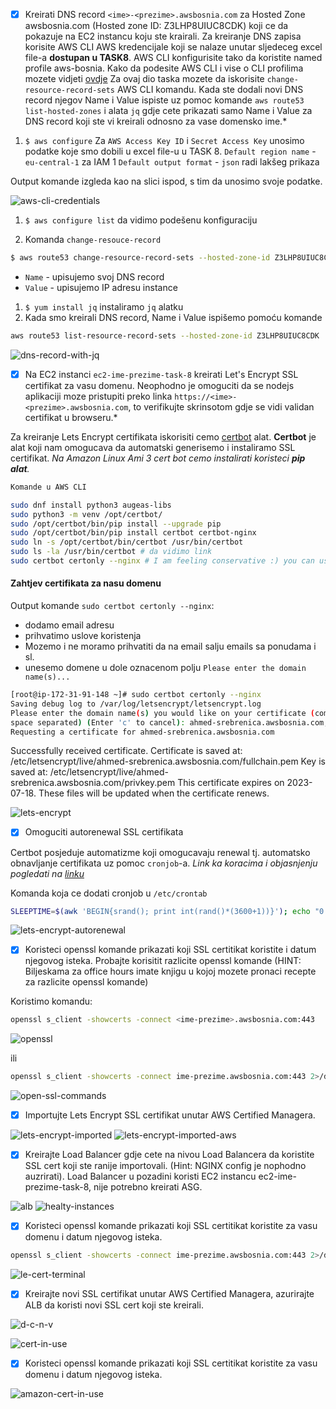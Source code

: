 

- [x] Kreirati DNS record `<ime>-<prezime>.awsbosnia.com` za Hosted Zone awsbosnia.com (Hosted zone ID: Z3LHP8UIUC8CDK) koji ce da pokazuje na EC2 instancu koju ste krairali. Za kreiranje DNS zapisa korisite AWS CLI AWS kredencijale koji se nalaze unutar sljedeceg excel file-a **dostupan u TASK8**. AWS CLI konfigurisite tako da koristite named profile aws-bosnia. Kako da podesite AWS CLI i vise o CLI profilima mozete vidjeti [ovdje](https://docs.aws.amazon.com/cli/latest/reference/route53/change-resource-record-sets.html#)
Za ovaj dio taska mozete da iskorisite `change-resource-record-sets` AWS CLI komandu. Kada ste dodali novi DNS record njegov Name i Value ispiste uz pomoc komande `aws route53 list-hosted-zones` i alata `jq` gdje cete prikazati samo Name i Value za DNS record koji ste vi kreirali odnosno za vase domensko ime.*

1. `$ aws configure`
Za `AWS Access Key ID` i `Secret Access Key` unosimo podatke koje smo dobili u excel file-u u TASK 8.
`Default region name` - `eu-central-1` za IAM 1
`Default output format` - `json` radi lakšeg prikaza

Output komande izgleda kao na slici ispod, s tim da unosimo svoje podatke.

![aws-cli-credentials](screenshots/aws-cli-credentials.png)

1. `$ aws configure list` da vidimo podešenu konfiguraciju

2. Komanda `change-resouce-record`
```bash 
$ aws route53 change-resource-record-sets --hosted-zone-id Z3LHP8UIUC8CDK --change-batch '{"Changes":[{"Action":"CREATE","ResourceRecordSet":{"Name":"ahmed-srebrenica.awsbosnia.com.","Type":"A","TTL":300,"ResourceRecords":[{"Value":"3.70.161.138"}]}}]}'
```
* `Name` - upisujemo svoj DNS record
* `Value` - upisujemo IP adresu instance 

1. `$ yum install jq` instaliramo `jq` alatku
2. Kada smo kreirali DNS record, Name i Value ispišemo pomoću komande
```bash
aws route53 list-resource-record-sets --hosted-zone-id Z3LHP8UIUC8CDK | jq '.ResourceRecordSets[] | select(.Name == "ahmed-srebrenica.awsbosnia.com.") | {Name, Value}'
```
![dns-record-with-jq](screenshots/dns-record-with-jq.png)


- [x] Na EC2 instanci `ec2-ime-prezime-task-8` kreirati Let's Encrypt SSL certifikat za vasu domenu. Neophodno je omoguciti da se nodejs aplikaciji moze pristupiti preko linka `https://<ime>-<prezime>.awsbosnia.com`, to verifikujte skrinsotom gdje se vidi validan certifikat u browseru.*

Za kreiranje Lets Encrypt certifikata iskorisiti cemo [certbot](https://certbot.eff.org/) alat. **Certbot** je alat koji nam omogucava da automatski generisemo i instaliramo SSL certifikat.
*Na Amazon Linux Ami 3 cert bot cemo instalirati koristeci **pip alat**.*

```bash
Komande u AWS CLI

sudo dnf install python3 augeas-libs
sudo python3 -m venv /opt/certbot/
sudo /opt/certbot/bin/pip install --upgrade pip
sudo /opt/certbot/bin/pip install certbot certbot-nginx
sudo ln -s /opt/certbot/bin/certbot /usr/bin/certbot
sudo ls -la /usr/bin/certbot # da vidimo link 
sudo certbot certonly --nginx # I am feeling conservative :) you can use sudo certbot --nginx instead to automatize the process
```
#### Zahtjev certifikata za nasu domenu
Output komande `sudo certbot certonly --nginx`:

* dodamo email adresu
* prihvatimo uslove koristenja
* Mozemo i ne moramo prihvatiti da na email salju emails sa ponudama i sl.
* unesemo domene u dole oznacenom polju  `Please enter the domain name(s)...`

```bash
[root@ip-172-31-91-148 ~]# sudo certbot certonly --nginx
Saving debug log to /var/log/letsencrypt/letsencrypt.log
Please enter the domain name(s) you would like on your certificate (comma and/or
space separated) (Enter 'c' to cancel): ahmed-srebrenica.awsbosnia.com, 
Requesting a certificate for ahmed-srebrenica.awsbosnia.com 

```


Successfully received certificate.
Certificate is saved at: /etc/letsencrypt/live/ahmed-srebrenica.awsbosnia.com/fullchain.pem
Key is saved at:         /etc/letsencrypt/live/ahmed-srebrenica.awsbosnia.com/privkey.pem
This certificate expires on 2023-07-18.
These files will be updated when the certificate renews.

![lets-encrypt](screenshots/lets-encrypt-in-the-browser.png)

- [x] Omoguciti autorenewal SSL certifikata

Certbot posjeduje automatizme koji omogucavaju renewal tj. automatsko obnavljanje certifikata uz pomoc `cronjob`-a.
*Link ka koracima i objasnjenju pogledati na [linku](https://eff-certbot.readthedocs.io/en/stable/using.html#setting-up-automated-renewal)*

Komanda koja ce dodati cronjob u `/etc/crontab`
```bash
SLEEPTIME=$(awk 'BEGIN{srand(); print int(rand()*(3600+1))}'); echo "0 0,12 * * * root sleep $SLEEPTIME && certbot renew -q" | sudo tee -a /etc/crontab > /dev/null
```
![lets-encrypt-autorenewal](screenshots/lets-encrypt-autorenewal.png)

- [x] Koristeci openssl komande prikazati koji SSL certitikat koristite i datum njegovog isteka. Probajte korisitit razlicite openssl komande (HINT: Biljeskama za office hours imate knjigu u kojoj mozete pronaci recepte za razlicite openssl komande)

Koristimo komandu:

```bash
openssl s_client -showcerts -connect <ime-prezime>.awsbosnia.com:443
```
![openssl](files/openssl_command1.png)

ili 
```bash
openssl s_client -showcerts -connect ime-prezime.awsbosnia.com:443 2>/dev/null | openssl x509 -noout -dates
```
![open-ssl-commands](screenshots/open-ssl-commands.png)



- [x] Importujte Lets Encrypt SSL certifikat unutar AWS Certified Managera.

![lets-encrypt-imported](screenshots/lets-encrypt-imported.png)
![lets-encrypt-imported-aws](screenshots/lets-encrypt-imported-aws.png)

 - [x] Kreirajte Load Balancer gdje cete na nivou Load Balancera da koristite SSL cert koji ste ranije importovali. (Hint: NGINX config je nophodno auzrirati). Load Balancer u pozadini koristi EC2 instancu ec2-ime-prezime-task-8, nije potrebno kreirati ASG.

 ![alb](screenshots/alb-dns-through-the-browser.png)
![healty-instances](screenshots/healthy-instances.png)



- [x] Koristeci openssl komande prikazati koji SSL certitikat koristite za vasu domenu i datum njegovog isteka.

```bash
openssl s_client -showcerts -connect ime-prezime.awsbosnia.com:443 2>/dev/null | openssl x509 -noout -text
```
![le-cert-terminal](screenshots/lets-encrypt-cert-terminal.png)


- [x] Kreirajte novi SSL certifikat unutar AWS Certified Managera, azurirajte ALB da koristi novi SSL cert koji ste kreirali.

![d-c-n-v](screenshots/delete-then-create-cname-name-and-value.png)

![cert-in-use](screenshots/amazon-cert-in-use-yes.png)

- [x] Koristeci openssl komande prikazati koji SSL certitikat koristite za vasu domenu i datum njegovog isteka.

![amazon-cert-in-use](screenshots/amazon-cert-terminal.png)
